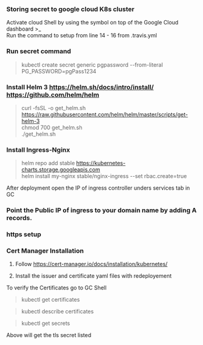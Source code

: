 ### Storing secret to google cloud K8s cluster

Activate cloud Shell by using the symbol on top of the Google Cloud dashboard >_  
Run the command to setup from line 14 - 16 from .travis.yml  

### Run secret command  
>kubectl create secret generic pgpassword --from-literal PG_PASSWORD=pgPass1234  

### Install Helm 3  https://helm.sh/docs/intro/install/  https://github.com/helm/helm  
>curl -fsSL -o get_helm.sh https://raw.githubusercontent.com/helm/helm/master/scripts/get-helm-3  
>chmod 700 get_helm.sh  
>./get_helm.sh  

### Install Ingress-Nginx  
>helm repo add stable https://kubernetes-charts.storage.googleapis.com  
>helm install my-nginx stable/nginx-ingress --set rbac.create=true  

After deployment open the IP of ingress controller unders services tab in GC  

### Point the Public IP of ingress to your domain name by adding A records.  

### https setup

### Cert Manager Installation  
1. Follow https://cert-manager.io/docs/installation/kubernetes/ 

2. Install the issuer and certificate yaml files with redeployement  

To verify the Certificates go to GC Shell  
>kubectl get certificates   

>kubectl describe certificates  

>kubectl get secrets  

Above will get the tls secret listed

